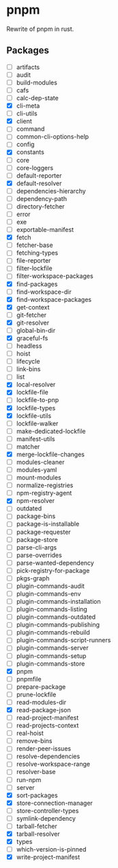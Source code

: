 # pnpm

Rewrite of pnpm in rust.

## Packages

- [ ] artifacts
- [ ] audit
- [ ] build-modules
- [ ] cafs
- [ ] calc-dep-state
- [x] cli-meta
- [ ] cli-utils
- [x] client
- [ ] command
- [ ] common-cli-options-help
- [ ] config
- [x] constants
- [ ] core
- [ ] core-loggers
- [ ] default-reporter
- [x] default-resolver
- [ ] dependencies-hierarchy
- [ ] dependency-path
- [ ] directory-fetcher
- [ ] error
- [ ] exe
- [ ] exportable-manifest
- [x] fetch
- [ ] fetcher-base
- [ ] fetching-types
- [ ] file-reporter
- [ ] filter-lockfile
- [ ] filter-workspace-packages
- [x] find-packages
- [ ] find-workspace-dir
- [x] find-workspace-packages
- [x] get-context
- [ ] git-fetcher
- [x] git-resolver
- [ ] global-bin-dir
- [x] graceful-fs
- [ ] headless
- [ ] hoist
- [ ] lifecycle
- [ ] link-bins
- [ ] list
- [x] local-resolver
- [x] lockfile-file
- [ ] lockfile-to-pnp
- [x] lockfile-types
- [x] lockfile-utils
- [ ] lockfile-walker
- [ ] make-dedicated-lockfile
- [ ] manifest-utils
- [ ] matcher
- [x] merge-lockfile-changes
- [ ] modules-cleaner
- [ ] modules-yaml
- [ ] mount-modules
- [ ] normalize-registries
- [ ] npm-registry-agent
- [x] npm-resolver
- [ ] outdated
- [ ] package-bins
- [ ] package-is-installable
- [ ] package-requester
- [ ] package-store
- [ ] parse-cli-args
- [ ] parse-overrides
- [ ] parse-wanted-dependency
- [ ] pick-registry-for-package
- [ ] pkgs-graph
- [ ] plugin-commands-audit
- [ ] plugin-commands-env
- [ ] plugin-commands-installation
- [ ] plugin-commands-listing
- [ ] plugin-commands-outdated
- [ ] plugin-commands-publishing
- [ ] plugin-commands-rebuild
- [ ] plugin-commands-script-runners
- [ ] plugin-commands-server
- [ ] plugin-commands-setup
- [ ] plugin-commands-store
- [x] pnpm
- [ ] pnpmfile
- [ ] prepare-package
- [ ] prune-lockfile
- [ ] read-modules-dir
- [x] read-package-json
- [ ] read-project-manifest
- [ ] read-projects-context
- [ ] real-hoist
- [ ] remove-bins
- [ ] render-peer-issues
- [ ] resolve-dependencies
- [ ] resolve-workspace-range
- [ ] resolver-base
- [ ] run-npm
- [ ] server
- [x] sort-packages
- [x] store-connection-manager
- [ ] store-controller-types
- [ ] symlink-dependency
- [ ] tarball-fetcher
- [x] tarball-resolver
- [x] types
- [ ] which-version-is-pinned
- [x] write-project-manifest
